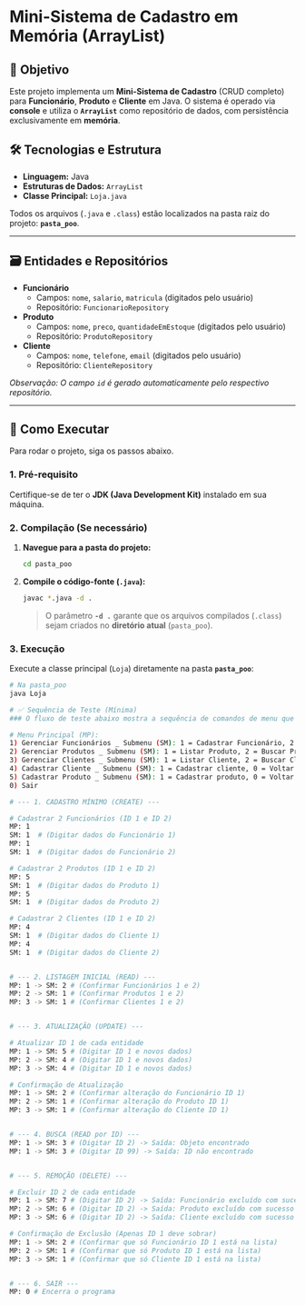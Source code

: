# Mini-Sistema de Cadastro em Memória (ArrayList)

## 🎯 Objetivo

Este projeto implementa um **Mini-Sistema de Cadastro** (CRUD completo) para **Funcionário**, **Produto** e **Cliente** em Java. O sistema é operado via **console** e utiliza o **`ArrayList`** como repositório de dados, com persistência exclusivamente em **memória**.

## 🛠️ Tecnologias e Estrutura

* **Linguagem:** Java
* **Estruturas de Dados:** `ArrayList`
* **Classe Principal:** `Loja.java`

Todos os arquivos (`.java` e `.class`) estão localizados na pasta raiz do projeto: **`pasta_poo`**.

---

## 🗃️ Entidades e Repositórios

* **Funcionário**
    * Campos: `nome`, `salario`, `matricula` (digitados pelo usuário)
    * Repositório: `FuncionarioRepository`
* **Produto**
    * Campos: `nome`, `preco`, `quantidadeEmEstoque` (digitados pelo usuário)
    * Repositório: `ProdutoRepository`
* **Cliente**
    * Campos: `nome`, `telefone`, `email` (digitados pelo usuário)
    * Repositório: `ClienteRepository`

*Observação: O campo `id` é gerado automaticamente pelo respectivo repositório.*

---

## 🚀 Como Executar

Para rodar o projeto, siga os passos abaixo.

### 1. Pré-requisito

Certifique-se de ter o **JDK (Java Development Kit)** instalado em sua máquina.

### 2. Compilação (Se necessário)

1.  **Navegue para a pasta do projeto:**
    ```bash
    cd pasta_poo
    ```

2.  **Compile o código-fonte (`.java`):**
    ```bash
    javac *.java -d .
    ```
    > O parâmetro **`-d .`** garante que os arquivos compilados (`.class`) sejam criados no **diretório atual** (`pasta_poo`).

### 3. Execução

Execute a classe principal (`Loja`) diretamente na pasta **`pasta_poo`**:
```bash
# Na pasta_poo
java Loja

# ✅ Sequência de Teste (Mínima)
### O fluxo de teste abaixo mostra a sequência de comandos de menu que devem ser digitados para realizar o CRUD completo, seguido por uma breve descrição da ação de confirmação esperada.

# Menu Principal (MP): 
1) Gerenciar Funcionários _ Submenu (SM): 1 = Cadastrar Funcionário, 2 = Listar Funcionário, 3 = Buscar Funcionário por id, 4 = Buscar Funcionário por nome, 5 = Atualizar Funcionário por id, 6 = Atualizar Funcionário por nome, 7 = Excluir Funcionário por id, 8 = Excluir Funcionário por nome, 0 = Voltar ao menu principal;
2) Gerenciar Produtos _ Submenu (SM): 1 = Listar Produto, 2 = Buscar Produto por id, 3 = Buscar Produto por nome, 4 = Atualizar Produto por id, 5 = Atualizar Produto por nome, 6 = Excluir Produto por id, 7 =  Excluir Produto por nome, 0 = Voltar ao menu principal;
3) Gerenciar Clientes _ Submenu (SM): 1 = Listar Cliente, 2 = Buscar Cliente por id, 3 = Buscar Cliente por nome, 4 = Atualizar Cliente por id, 5 = Atualizar Cliente por nome, 6 = Excluir Cliente por id, 7 =  Excluir Cliente por nome, 0 = Voltar ao menu principal;
4) Cadastrar Cliente _ Submenu (SM): 1 = Cadastrar cliente, 0 = Voltar ao menu principal
5) Cadastrar Produto _ Submenu (SM): 1 = Cadastrar produto, 0 = Voltar ao menu principal
0) Sair

# --- 1. CADASTRO MÍNIMO (CREATE) ---

# Cadastrar 2 Funcionários (ID 1 e ID 2)
MP: 1
SM: 1  # (Digitar dados do Funcionário 1)
MP: 1
SM: 1  # (Digitar dados do Funcionário 2)

# Cadastrar 2 Produtos (ID 1 e ID 2)
MP: 5
SM: 1  # (Digitar dados do Produto 1)
MP: 5
SM: 1  # (Digitar dados do Produto 2)

# Cadastrar 2 Clientes (ID 1 e ID 2)
MP: 4
SM: 1  # (Digitar dados do Cliente 1)
MP: 4
SM: 1  # (Digitar dados do Cliente 2)


# --- 2. LISTAGEM INICIAL (READ) ---
MP: 1 -> SM: 2 # (Confirmar Funcionários 1 e 2)
MP: 2 -> SM: 1 # (Confirmar Produtos 1 e 2)
MP: 3 -> SM: 1 # (Confirmar Clientes 1 e 2)


# --- 3. ATUALIZAÇÃO (UPDATE) ---

# Atualizar ID 1 de cada entidade
MP: 1 -> SM: 5 # (Digitar ID 1 e novos dados)
MP: 2 -> SM: 4 # (Digitar ID 1 e novos dados)
MP: 3 -> SM: 4 # (Digitar ID 1 e novos dados)

# Confirmação de Atualização
MP: 1 -> SM: 2 # (Confirmar alteração do Funcionário ID 1)
MP: 2 -> SM: 1 # (Confirmar alteração do Produto ID 1)
MP: 3 -> SM: 1 # (Confirmar alteração do Cliente ID 1)


# --- 4. BUSCA (READ por ID) ---
MP: 1 -> SM: 3 # (Digitar ID 2) -> Saída: Objeto encontrado
MP: 1 -> SM: 3 # (Digitar ID 99) -> Saída: ID não encontrado


# --- 5. REMOÇÃO (DELETE) ---

# Excluir ID 2 de cada entidade
MP: 1 -> SM: 7 # (Digitar ID 2) -> Saída: Funcionário excluído com sucesso
MP: 2 -> SM: 6 # (Digitar ID 2) -> Saída: Produto excluído com sucesso
MP: 3 -> SM: 6 # (Digitar ID 2) -> Saída: Cliente excluído com sucesso

# Confirmação de Exclusão (Apenas ID 1 deve sobrar)
MP: 1 -> SM: 2 # (Confirmar que só Funcionário ID 1 está na lista)
MP: 2 -> SM: 1 # (Confirmar que só Produto ID 1 está na lista)
MP: 3 -> SM: 1 # (Confirmar que só Cliente ID 1 está na lista)


# --- 6. SAIR ---
MP: 0 # Encerra o programa


